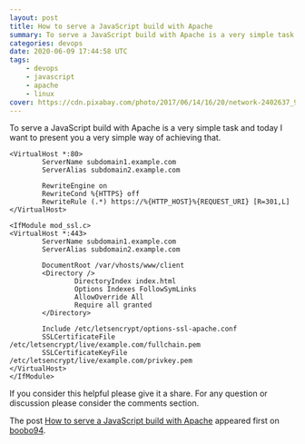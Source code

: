 ```yaml
---
layout: post
title: How to serve a JavaScript build with Apache
summary: To serve a JavaScript build with Apache is a very simple task and today I want to present you a very simple way of achieving that.
categories: devops
date: 2020-06-09 17:44:58 UTC
tags:
    - devops
    - javascript
    - apache
    - linux
cover: https://cdn.pixabay.com/photo/2017/06/14/16/20/network-2402637_960_720.jpg
---
```


To serve a JavaScript build with Apache is a very simple task and today I want to present you a very simple way of achieving that.

```
<VirtualHost *:80>
        ServerName subdomain1.example.com
        ServerAlias subdomain2.example.com

        RewriteEngine on
        RewriteCond %{HTTPS} off
        RewriteRule (.*) https://%{HTTP_HOST}%{REQUEST_URI} [R=301,L]
</VirtualHost>

<IfModule mod_ssl.c>
<VirtualHost *:443>
        ServerName subdomain1.example.com
        ServerAlias subdomain2.example.com

        DocumentRoot /var/vhosts/www/client
        <Directory />
                DirectoryIndex index.html
                Options Indexes FollowSymLinks
                AllowOverride All
                Require all granted
        </Directory>

        Include /etc/letsencrypt/options-ssl-apache.conf
        SSLCertificateFile /etc/letsencrypt/live/example.com/fullchain.pem
        SSLCertificateKeyFile /etc/letsencrypt/live/example.com/privkey.pem
</VirtualHost>
</IfModule>
```

If you consider this helpful please give it a share. For any question or discussion please consider the comments section.

The post [How to serve a JavaScript build with Apache](https://boobo94.xyz/devops/serve-a-javascript-build-with-apache/) appeared first on [boobo94](https://boobo94.xyz).